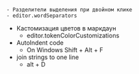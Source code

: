 	- Разделители выделения при двойном клике
    - editor.wordSeparators
- Кастомизация цветов в маркдаун
    - editor.tokenColorCustomizations
- AutoIndent code
    - On Windows Shift + Alt + F
- join strings to one line
    - alt + D
